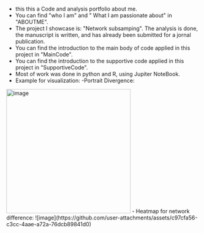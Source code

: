 - this this a Code and analysis portfolio about me.
- You can find "who I am" and " What I am passionate about" in "ABOUTME".
- The project I showcase is: "Network subsamping". The analysis is done, the manuscript is written, and has already been submitted for a jornal publication.
- You can find the introduction to the main body of code applied in this project in "MainCode".
- You can find the introduction to the supportive code applied in this project in "SupportiveCode".
- Most of work was done in python and R, using Jupiter NoteBook.
- Example for visualization:
-Portrait Divergence:
 <img width="324" alt="image" src="https://github.com/user-attachments/assets/b0f25e5b-96ec-4535-b706-60780389976b" />
- Heatmap for network difference:
![image](https://github.com/user-attachments/assets/c97cfa56-c3cc-4aae-a72a-76dcb89841d0)



